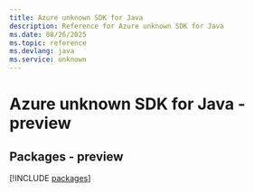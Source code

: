 ```yaml
---
title: Azure unknown SDK for Java
description: Reference for Azure unknown SDK for Java
ms.date: 08/26/2025
ms.topic: reference
ms.devlang: java
ms.service: unknown
---
```

# Azure unknown SDK for Java - preview
## Packages - preview
[!INCLUDE [packages](unknown-index.md)]